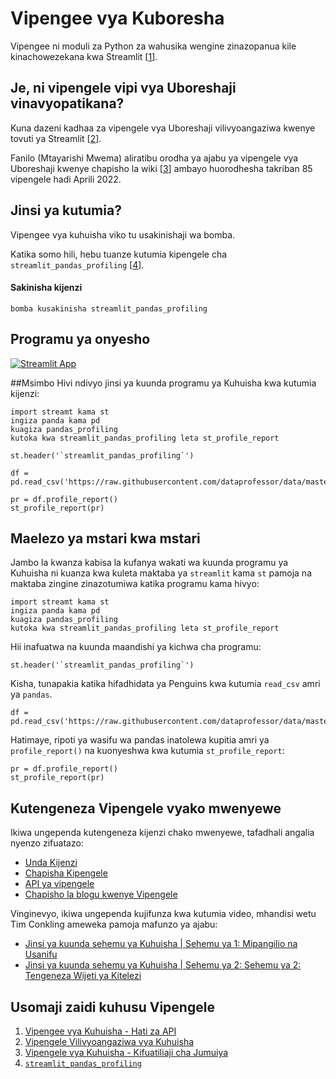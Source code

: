 # Vipengee vya Kuboresha

Vipengee ni moduli za Python za wahusika wengine zinazopanua kile kinachowezekana kwa Streamlit [[1](https://docs.streamlit.io/library/components)].

## Je, ni vipengele vipi vya Uboreshaji vinavyopatikana?

Kuna dazeni kadhaa za vipengele vya Uboreshaji vilivyoangaziwa kwenye tovuti ya Streamlit [[2](https://streamlit.io/components)].

Fanilo (Mtayarishi Mwema) aliratibu orodha ya ajabu ya vipengele vya Uboreshaji kwenye chapisho la wiki [[3](https://discuss.streamlit.io/t/streamlit-components-community-tracker/4634)] ambayo huorodhesha takriban 85 vipengele hadi Aprili 2022.

## Jinsi ya kutumia?

Vipengee vya kuhuisha viko tu usakinishaji wa bomba.

Katika somo hili, hebu tuanze kutumia kipengele cha `streamlit_pandas_profiling` [[4](https://share.streamlit.io/okld/streamlit-gallery/main?p=pandas-profiling)].

#### Sakinisha kijenzi

```bashi
bomba kusakinisha streamlit_pandas_profiling
```

## Programu ya onyesho

[![Streamlit App](https://static.streamlit.io/badges/streamlit_badge_black_white.svg)](https://share.streamlit.io/dataprofessor/streamlit-components/)

##Msimbo
Hivi ndivyo jinsi ya kuunda programu ya Kuhuisha kwa kutumia kijenzi:
``` chatu
import streamt kama st
ingiza panda kama pd
kuagiza pandas_profiling
kutoka kwa streamlit_pandas_profiling leta st_profile_report

st.header('`streamlit_pandas_profiling`')

df = pd.read_csv('https://raw.githubusercontent.com/dataprofessor/data/master/penguins_cleaned.csv')

pr = df.profile_report()
st_profile_report(pr)
```

## Maelezo ya mstari kwa mstari
Jambo la kwanza kabisa la kufanya wakati wa kuunda programu ya Kuhuisha ni kuanza kwa kuleta maktaba ya `streamlit` kama `st` pamoja na maktaba zingine zinazotumiwa katika programu kama hivyo:
``` chatu
import streamt kama st
ingiza panda kama pd
kuagiza pandas_profiling
kutoka kwa streamlit_pandas_profiling leta st_profile_report
```

Hii inafuatwa na kuunda maandishi ya kichwa cha programu:
``` chatu
st.header('`streamlit_pandas_profiling`')
```

Kisha, tunapakia katika hifadhidata ya Penguins kwa kutumia `read_csv` amri ya `pandas`.
``` chatu
df = pd.read_csv('https://raw.githubusercontent.com/dataprofessor/data/master/penguins_cleaned.csv')
```

Hatimaye, ripoti ya wasifu wa pandas inatolewa kupitia amri ya `profile_report()` na kuonyeshwa kwa kutumia `st_profile_report`:
``` chatu
pr = df.profile_report()
st_profile_report(pr)
```

## Kutengeneza Vipengele vyako mwenyewe

Ikiwa ungependa kutengeneza kijenzi chako mwenyewe, tafadhali angalia nyenzo zifuatazo:
- [Unda Kijenzi](https://docs.streamlit.io/library/components/create)
- [Chapisha Kipengele](https://docs.streamlit.io/library/components/publish)
- [API ya vipengele](https://docs.streamlit.io/library/components/components-api)
- [Chapisho la blogu kwenye Vipengele](https://blog.streamlit.io/introducing-streamlit-components/)

Vinginevyo, ikiwa ungependa kujifunza kwa kutumia video, mhandisi wetu Tim Conkling ameweka pamoja mafunzo ya ajabu:
- [Jinsi ya kuunda sehemu ya Kuhuisha | Sehemu ya 1: Mipangilio na Usanifu](https://youtu.be/BuD3gILJW-Q)
- [Jinsi ya kuunda sehemu ya Kuhuisha | Sehemu ya 2: Sehemu ya 2: Tengeneza Wijeti ya Kitelezi](https://youtu.be/QjccJl_7Jco)

## Usomaji zaidi kuhusu Vipengele
1. [Vipengee vya Kuhuisha - Hati za API](https://docs.streamlit.io/library/components)
2. [Vipengele Vilivyoangaziwa vya Kuhuisha](https://streamlit.io/components)
3. [Vipengele vya Kuhuisha - Kifuatiliaji cha Jumuiya](https://discuss.streamlit.io/t/streamlit-components-community-tracker/4634)
4. [`streamlit_pandas_profiling`](https://share.streamlit.io/okld/streamlit-gallery/main?p=pandas-profiling)
